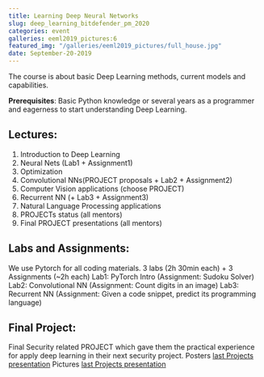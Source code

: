 ```yaml
---
title: Learning Deep Neural Networks
slug: deep_learning_bitdefender_pm_2020
categories: event
galleries: eeml2019_pictures:6
featured_img: "/galleries/eeml2019_pictures/full_house.jpg"
date: September-20-2019
---
```


The course is about basic Deep Learning methods, current models and
capabilities.

**Prerequisites**: Basic Python knowledge or several years as a programmer and
eagerness to start understanding Deep Learning.

## Lectures:

1. Introduction to Deep Learning
2. Neural Nets (Lab1 + Assignment1)
3. Optimization
4. Convolutional NNs(PROJECT proposals + Lab2 + Assignment2)
5. Computer Vision applications (choose PROJECT)
6. Recurrent NN (+ Lab3 + Assignment3)
7. Natural Language Processing applications
8. PROJECTs status (all mentors)
9. Final PROJECT presentations (all mentors)

## Labs and Assignments:

We use Pytorch for all coding materials.
3 labs (2h 30min each) + 3 Assignments (~2h each)
Lab1: PyTorch Intro (Assignment: Sudoku Solver)
Lab2: Convolutional NN (Assignment: Count digits in an image)
Lab3: Recurrent NN (Assignment: Given a code snippet, predict its programming language)

## Final Project:

Final Security related PROJECT which gave them the practical experience for apply deep learning in their next security project.
Posters [last Projects presentation](https://drive.google.com/open?id=1eIkdSOcMio16wLWULl4L8s8QBruLin-h)
Pictures [last Projects presentation](https://drive.google.com/open?id=1eIkdSOcMio16wLWULl4L8s8QBruLin-h)